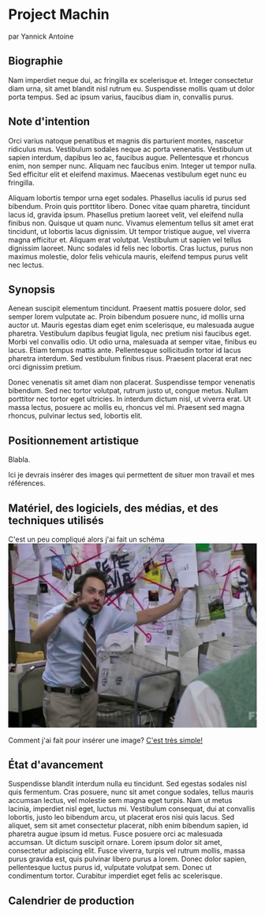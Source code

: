 # Project Machin
par Yannick Antoine

## Biographie
Nam imperdiet neque dui, ac fringilla ex scelerisque et. Integer consectetur diam urna, sit amet blandit nisl rutrum eu. Suspendisse mollis quam ut dolor porta tempus. Sed ac ipsum varius, faucibus diam in, convallis purus.

## Note d'intention
Orci varius natoque penatibus et magnis dis parturient montes, nascetur ridiculus mus. Vestibulum sodales neque ac porta venenatis. Vestibulum ut sapien interdum, dapibus leo ac, faucibus augue. Pellentesque et rhoncus enim, non semper nunc. Aliquam nec faucibus enim. Integer ut tempor nulla. Sed efficitur elit et eleifend maximus. Maecenas vestibulum eget nunc eu fringilla.

Aliquam lobortis tempor urna eget sodales. Phasellus iaculis id purus sed bibendum. Proin quis porttitor libero. Donec vitae quam pharetra, tincidunt lacus id, gravida ipsum. Phasellus pretium laoreet velit, vel eleifend nulla finibus non. Quisque ut quam nunc. Vivamus elementum tellus sit amet erat tincidunt, ut lobortis lacus dignissim. Ut tempor tristique augue, vel viverra magna efficitur et. Aliquam erat volutpat. Vestibulum ut sapien vel tellus dignissim laoreet. Nunc sodales id felis nec lobortis. Cras luctus, purus non maximus molestie, dolor felis vehicula mauris, eleifend tempus purus velit nec lectus.

## Synopsis
Aenean suscipit elementum tincidunt. Praesent mattis posuere dolor, sed semper lorem vulputate ac. Proin bibendum posuere nunc, id mollis urna auctor ut. Mauris egestas diam eget enim scelerisque, eu malesuada augue pharetra. Vestibulum dapibus feugiat ligula, nec pretium nisi faucibus eget. Morbi vel convallis odio. Ut odio urna, malesuada at semper vitae, finibus eu lacus. Etiam tempus mattis ante. Pellentesque sollicitudin tortor id lacus pharetra interdum. Sed vestibulum finibus risus. Praesent placerat erat nec orci dignissim pretium.

Donec venenatis sit amet diam non placerat. Suspendisse tempor venenatis bibendum. Sed nec tortor volutpat, rutrum justo ut, congue metus. Nullam porttitor nec tortor eget ultricies. In interdum dictum nisl, ut viverra erat. Ut massa lectus, posuere ac mollis eu, rhoncus vel mi. Praesent sed magna rhoncus, pulvinar lectus sed, lobortis elit.

## Positionnement artistique
Blabla.

Ici je devrais insérer des images qui permettent de situer mon travail et mes références.

## Matériel, des logiciels, des médias, et des techniques utilisés
C'est un peu compliqué alors j'ai fait un schéma
![](img/tech_graphique.jpg)

Comment j'ai fait pour insérer une image? [C'est très simple!](https://github.com/stluc-an/Ephemere-furtif/blob/master/markdown-images.md)

## État d'avancement
Suspendisse blandit interdum nulla eu tincidunt. Sed egestas sodales nisl quis fermentum. Cras posuere, nunc sit amet congue sodales, tellus mauris accumsan lectus, vel molestie sem magna eget turpis. Nam ut metus lacinia, imperdiet nisl eget, luctus mi. Vestibulum consequat, dui at convallis lobortis, justo leo bibendum arcu, ut placerat eros nisi quis lacus. 
Sed aliquet, sem sit amet consectetur placerat, nibh enim bibendum sapien, id pharetra augue ipsum id metus. Fusce posuere orci ac malesuada accumsan. 
Ut dictum suscipit ornare. Lorem ipsum dolor sit amet, consectetur adipiscing elit. Fusce viverra, turpis vel rutrum mollis, massa purus gravida est, quis pulvinar libero purus a lorem. Donec dolor sapien, pellentesque luctus purus id, vulputate volutpat sem. 
Donec ut condimentum tortor. Curabitur imperdiet eget felis ac scelerisque.

## Calendrier de production